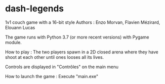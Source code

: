 # dash-legends
1v1 couch game with a 16-bit style
Authors : Enzo Morvan, Flavien Mézirard, Elouann Lucas

The game runs with Python 3.7 (or more recent versions) with Pygame module.

How to play :
The two players spawn in a 2D closed arena where they have shoot at each other until ones looses all its lives.

Controls are displayed in "Contrôles" on the main menu

How to launch the game :
Execute "main.exe"
